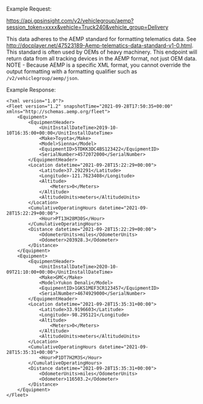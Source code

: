 Example Request:

https://api.gpsinsight.com/v2/vehiclegroup/aemp?session_token=xxxx&vehicle=Truck240&vehicle_group=Delivery

This data adheres to the AEMP standard for formatting telematics data. 
See http://docplayer.net/47523189-Aemp-telematics-data-standard-v1-0.html. 
This standard is often used by OEMs of heavy machinery. 
This endpoint will return data from all tracking devices in the AEMP format, not just OEM data.
NOTE - Because AEMP is a specific XML format, you cannot override the output formatting with a formatting qualifier
such as `/v2/vehiclegroup/aemp/json`. 

Example Response:

    <?xml version="1.0"?>
    <Fleet version="1.2" snapshotTime="2021-09-28T17:50:35+00:00" xmlns="http://schemas.aemp.org/fleet">
        <Equipment>
            <EquipmentHeader>
                <UnitInstallDateTime>2019-10-10T16:35:00+00:00</UnitInstallDateTime>
                <Make>Toyota</Make>
                <Model>Sienna</Model>
                <EquipmentID>5TDKK3DC4BS123422</EquipmentID>
                <SerialNumber>4572072000</SerialNumber>
            </EquipmentHeader>
            <Location datetime="2021-09-28T15:22:29+00:00">
                <Latitude>37.292291</Latitude>
                <Longitude>-121.7623408</Longitude>
                <Altitude>
                    <Meters>0</Meters>
                </Altitude>
                <AltitudeUnits>meters</AltitudeUnits>
            </Location>
            <CumulativeOperatingHours datetime="2021-09-28T15:22:29+00:00">
                <Hour>PT13H28M30S</Hour>
            </CumulativeOperatingHours>
            <Distance datetime="2021-09-28T15:22:29+00:00">
                <OdometerUnits>miles</OdometerUnits>
                <Odometer>203928.3</Odometer>
            </Distance>
        </Equipment>
        <Equipment>
            <EquipmentHeader>
                <UnitInstallDateTime>2020-10-09T21:10:00+00:00</UnitInstallDateTime>
                <Make>GMC</Make>
                <Model>Yukon Denali</Model>
                <EquipmentID>1GKS1MEF3CR123457</EquipmentID>
                <SerialNumber>4674929000</SerialNumber>
            </EquipmentHeader>
            <Location datetime="2021-09-28T15:35:31+00:00">
                <Latitude>33.9196603</Latitude>
                <Longitude>-98.295121</Longitude>
                <Altitude>
                    <Meters>0</Meters>
                </Altitude>
                <AltitudeUnits>meters</AltitudeUnits>
            </Location>
            <CumulativeOperatingHours datetime="2021-09-28T15:35:31+00:00">
                <Hour>P1DT7H2M3S</Hour>
            </CumulativeOperatingHours>
            <Distance datetime="2021-09-28T15:35:31+00:00">
                <OdometerUnits>miles</OdometerUnits>
                <Odometer>116503.2</Odometer>
            </Distance>
        </Equipment>
    </Fleet>
